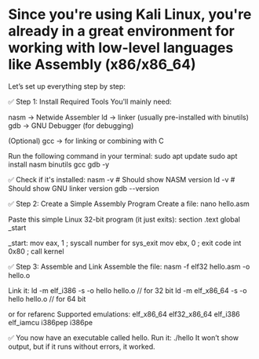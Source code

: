 # Since you're using Kali Linux, you're already in a great environment for working with low-level languages like Assembly (x86/x86_64)

Let’s set up everything step by step:

✅ Step 1: Install Required Tools
You'll mainly need:

nasm → Netwide Assembler
ld → linker (usually pre-installed with binutils)
gdb → GNU Debugger (for debugging)

(Optional) gcc → for linking or combining with C

Run the following command in your terminal:
sudo apt update
sudo apt install nasm binutils gcc gdb -y

✅ Check if it's installed:
nasm -v     # Should show NASM version
ld -v       # Should show GNU linker version
gdb --version

✅ Step 2: Create a Simple Assembly Program
Create a file:
nano hello.asm

Paste this simple Linux 32-bit program (it just exits):
section .text
    global _start

_start:
    mov eax, 1      ; syscall number for sys_exit
    mov ebx, 0      ; exit code
    int 0x80        ; call kernel

✅ Step 3: Assemble and Link
Assemble the file:
nasm -f elf32 hello.asm -o hello.o

Link it:
ld -m elf_i386 -s -o hello hello.o // for 32 bit
ld -m elf_x86_64 -s -o hello hello.o // for 64 bit

or for refarenc
Supported emulations: elf_x86_64 elf32_x86_64 elf_i386 elf_iamcu i386pep i386pe

✅ You now have an executable called hello.
Run it:
./hello
It won’t show output, but if it runs without errors, it worked.

